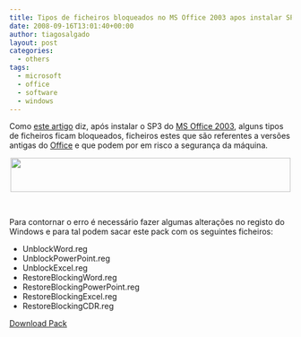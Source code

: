 ```yaml
---
title: Tipos de ficheiros bloqueados no MS Office 2003 apos instalar SP3
date: 2008-09-16T13:01:40+00:00
author: tiagosalgado
layout: post
categories:
  - others
tags:
  - microsoft
  - office
  - software
  - windows
---
```

Como <a title="KB938810" href="http://support.microsoft.com/kb/938810" target="_blank">este artigo</a> diz, após instalar o SP3 do <a title="Microsoft Office" href="http://office.microsoft.com" target="_blank">MS Office 2003</a>, alguns tipos de ficheiros ficam bloqueados, ficheiros estes que são referentes a versões antigas do <a title="Microsoft Office" href="http://office.microsoft.com" target="_blank">Office</a> e que podem por em risco a segurança da máquina.

<p style="text-align:center;">
  <a href="http://oito.files.wordpress.com/2008/09/officefileblockerror.jpg"><img class="size-full wp-image-118 aligncenter" title="officefileblockerror" src="http://oito.files.wordpress.com/2008/09/officefileblockerror.jpg" alt="" width="500" height="61" /></a>
</p>

<p style="text-align:center;">
   
</p>

Para contornar o erro é necessário fazer algumas alterações no registo do Windows e para tal podem sacar este pack com os seguintes ficheiros:

  * UnblockWord.reg
  * UnblockPowerPoint.reg
  * UnblockExcel.reg
  * RestoreBlockingWord.reg
  * RestoreBlockingPowerPoint.reg
  * RestoreBlockingExcel.reg
  * RestoreBlockingCDR.reg

<a title="Download Pack" href="http://www.box.net/shared/giqfemojs9" target="_blank">Download Pack</a>